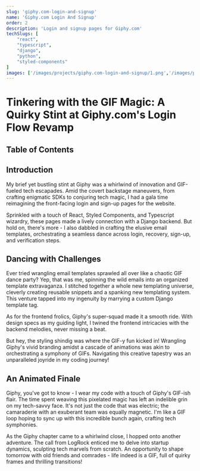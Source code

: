 ```yaml
---
slug: 'giphy.com-login-and-signup'
name: 'Giphy.com Login And Signup'
order: 2
description: 'Login and signup pages for Giphy.com'
techSlugs: [
    "react",
    "typescript",
    "django",
    "python",
    "styled-components"
]
images: ['/images/projects/giphy.com-login-and-signup/1.png','/images/projects/giphy.com-login-and-signup/2.png','/images/projects/giphy.com-login-and-signup/4.png','/images/projects/giphy.com-login-and-signup/5.png']
---
```


# Tinkering with the GIF Magic: A Quirky Stint at Giphy.com's Login Flow Revamp

## Table of Contents

## Introduction

My brief yet bustling stint at Giphy was a whirlwind of innovation and GIF-fueled tech escapades. Amid the covert backstage maneuvers, from crafting enigmatic SDKs to conjuring tech magic, I had a gala time reimagining the front-facing login and sign-up pages for the website.

Sprinkled with a touch of React, Styled Components, and Typescript wizardry, these pages made a lively connection with a Django backend. But hold on, there's more - I also dabbled in crafting the elusive email templates, orchestrating a seamless dance across login, recovery, sign-up, and verification steps.

## Dancing with Challenges

Ever tried wrangling email templates sprawled all over like a chaotic GIF dance party? Yep, that was me, spinning the wild emails into an organized template extravaganza. I stitched together a whole new templating universe, cleverly creating reusable snippets and a spanking new templating system. This venture tapped into my ingenuity by marrying a custom Django template tag.

As for the frontend frolics, Giphy's super-squad made it a smooth ride. With design specs as my guiding light, I twined the frontend intricacies with the backend melodies, never missing a beat.

But hey, the styling shindig was where the GIF-y fun kicked in! Wrangling Giphy's vivid branding amidst a cascade of animations was akin to orchestrating a symphony of GIFs. Navigating this creative tapestry was an unparalleled joyride in my coding journey!

## An Animated Finale

Giphy, you've got to know - I wear my code with a touch of Giphy's GIF-ish flair. The time spent weaving this pixelated magic has left an indelible grin on my tech-savvy face. It's not just the code that was electric; the camaraderie with an exuberant team was equally magnetic. I'm like a GIF loop hoping to sync up with this incredible bunch again, crafting tech symphonies.

As the Giphy chapter came to a whirlwind close, I hopped onto another adventure. The call from LogRock enticed me to delve into startup dynamics, sculpting tech marvels from scratch. An opportunity to shape tomorrow with old friends and comrades - life indeed is a GIF, full of quirky frames and thrilling transitions!
